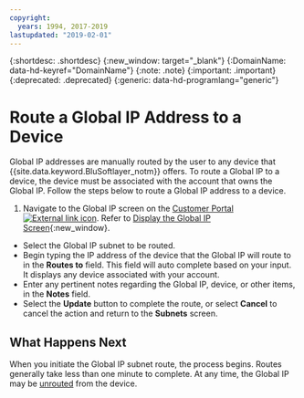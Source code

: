 ```yaml
---
copyright:
  years: 1994, 2017-2019
lastupdated: "2019-02-01"
---
```


{:shortdesc: .shortdesc}
{:new_window: target="_blank"}
{:DomainName: data-hd-keyref="DomainName"}
{:note: .note}
{:important: .important}
{:deprecated: .deprecated}
{:generic: data-hd-programlang="generic"}

# Route a Global IP Address to a Device

Global IP addresses are manually routed by the user to any device that {{site.data.keyword.BluSoftlayer_notm}} offers. To route a Global IP to a device, the device must be associated with the account that owns the Global IP. Follow the steps below to route a Global IP address to a device.

1. Navigate to the Global IP screen on the [Customer Portal ![External link icon](../../icons/launch-glyph.svg "External link icon")](https://{DomainName}/). Refer to [Display the Global IP Screen](/docs/infrastructure/subnets?topic=subnets-display-the-global-ip-screen){:new_window}.
* Select the Global IP subnet to be routed.
* Begin typing the IP address of the device that the Global IP will route to in the **Routes to** field. This field will auto complete based on your input. It displays any device associated with your account.
* Enter any pertinent notes regarding the Global IP, device, or other items, in the **Notes** field.
* Select the **Update** button to complete the route, or select **Cancel** to cancel the action and return to the **Subnets** screen.

## What Happens Next

When you initiate the Global IP subnet route, the process begins. Routes generally take less than one minute to complete. At any time, the Global IP may be [unrouted](/docs/infrastructure/subnets?topic=subnets-unroute-a-global-ip-address-from-a-device) from the device.
